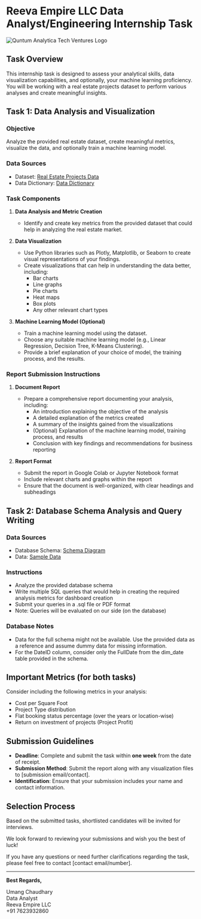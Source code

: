# Reeva Empire LLC Data Analyst/Engineering Internship Task

![Quntum Analytica Tech Ventures Logo](https://photos.app.goo.gl/BD3KgRYcjEEP5A7x7)

## Task Overview

This internship task is designed to assess your analytical skills, data visualization capabilities, and optionally, your machine learning proficiency. You will be working with a real estate projects dataset to perform various analyses and create meaningful insights.

## Task 1: Data Analysis and Visualization

### Objective

Analyze the provided real estate dataset, create meaningful metrics, visualize the data, and optionally train a machine learning model.

### Data Sources

- Dataset: [Real Estate Projects Data](https://docs.google.com/spreadsheets/d/19ERmYmnH8u56JvqG36NokCCw9y3mSUvlib_236f_dck/edit?usp=sharing)
- Data Dictionary: [Data Dictionary](https://docs.google.com/document/d/1orfylwnEuuyAurjZWJjXl92MLVgPPOMMPBGGlIfTixY/edit?usp=sharing)

### Task Components

1. **Data Analysis and Metric Creation**
   - Identify and create key metrics from the provided dataset that could help in analyzing the real estate market.

2. **Data Visualization**
   - Use Python libraries such as Plotly, Matplotlib, or Seaborn to create visual representations of your findings.
   - Create visualizations that can help in understanding the data better, including:
     - Bar charts
     - Line graphs
     - Pie charts
     - Heat maps
     - Box plots
     - Any other relevant chart types

3. **Machine Learning Model (Optional)**
   - Train a machine learning model using the dataset.
   - Choose any suitable machine learning model (e.g., Linear Regression, Decision Tree, K-Means Clustering).
   - Provide a brief explanation of your choice of model, the training process, and the results.

### Report Submission Instructions

1. **Document Report**
   - Prepare a comprehensive report documenting your analysis, including:
     - An introduction explaining the objective of the analysis
     - A detailed explanation of the metrics created
     - A summary of the insights gained from the visualizations
     - (Optional) Explanation of the machine learning model, training process, and results
     - Conclusion with key findings and recommendations for business reporting

2. **Report Format**
   - Submit the report in Google Colab or Jupyter Notebook format
   - Include relevant charts and graphs within the report
   - Ensure that the document is well-organized, with clear headings and subheadings

## Task 2: Database Schema Analysis and Query Writing

### Data Sources

- Database Schema: [Schema Diagram](https://photos.app.goo.gl/QmKomh7Y98F6HN1A6)
- Data: [Sample Data](https://docs.google.com/spreadsheets/d/1qQafwKK3xFAFKnVPxM0DNFdhMPi5SBfKn7Q1Kf9cE6U/edit?usp=sharing)

### Instructions

- Analyze the provided database schema
- Write multiple SQL queries that would help in creating the required analysis metrics for dashboard creation
- Submit your queries in a .sql file or PDF format
- Note: Queries will be evaluated on our side (on the database)

### Database Notes

- Data for the full schema might not be available. Use the provided data as a reference and assume dummy data for missing information.
- For the DateID column, consider only the FullDate from the dim_date table provided in the schema.

## Important Metrics (for both tasks)

Consider including the following metrics in your analysis:

- Cost per Square Foot
- Project Type distribution
- Flat booking status percentage (over the years or location-wise)
- Return on investment of projects (Project Profit)

## Submission Guidelines

- **Deadline**: Complete and submit the task within **one week** from the date of receipt.
- **Submission Method**: Submit the report along with any visualization files to [submission email/contact].
- **Identification**: Ensure that your submission includes your name and contact information.

## Selection Process

Based on the submitted tasks, shortlisted candidates will be invited for interviews.

We look forward to reviewing your submissions and wish you the best of luck!

If you have any questions or need further clarifications regarding the task, please feel free to contact [contact email/number].

---

**Best Regards,**

Umang Chaudhary  
Data Analyst  
Reeva Empire LLC  
+91 7623932860
